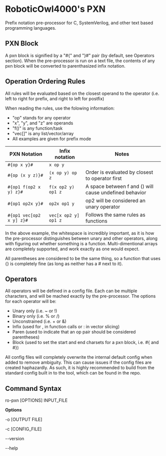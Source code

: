# RoboticOwl4000's PXN
Prefix notation pre-processor for C, SystemVerilog, and other text based programming languages.

## PXN Block

A pxn block is signified by a "#{" and "}#" pair (by default, see Operators section). When the pre-processor is run on a text file, the contents of any pxn block will be converted to parenthasized infix notation.

## Operation Ordering Rules

All rules will be evaluated based on the closest operand to the operator (i.e. left to right for prefix, and right to left for postfix)

When reading the rules, use the folowing information:
- "op" stands for any operator
- "x", "y", and "z" are operands
- "f()" is any function/task
- "vec[]" is any list/vector/array
- All examples are given for prefix mode

| PXN Notation | Infix notation | Notes |
|---|---|---|
|```#{op x y}#```|```x op y```|
|```#{op (x y z)}#```|```(x op y) op z```|Order is evaluated by closest to operator first|
|```#{op1 f(op2 x y) z}#```|```f(x op2 y) op1 z```|A space between f and () will cause undefined behavior|
|```#{op1 op2x y}#```|```op2x op1 y```|op2 will be considered an unary operator|
|```#{op1 vec[op2 x y] z}#```|```vec[x op2 y] op1 z```|Follows the same rules as functions|

In the above example, the whitespace is incredibly important, as it is how the pre-processor distinguishes between unary and other operators, along with figuring out whether something is a function. Multi-dimentional arrays are completely supported, and work exactly as one would expect.

All parentheses are considered to be the same thing, so a function that uses {} is completely fine (as long as neither has a # next to it).

## Operators

All operators will be defined in a config file. Each can be multiple characters, and will be mached exactly by the pre-processor. The options for each operator will be:
- Unary only (i.e. ~ or !)
- Binary only (i.e. % or /)
- Unconstrained (i.e. + or &)
- Infix (used for , in function calls or : in vector slicing)
- Paren (used to indicate that an op pair should be considered parentheses)
- Block (used to set the start and end charsets for a pxn block, i.e. #{ and #})

All config files will completely overwrite the internal default config when added to remove ambiguity. This can cause issues if the config files are created haphazardly. As such, it is highly recommended to build from the standard config built in to the tool, which can be found in the repo. 

## Command Syntax

ro-pxn [OPTIONS] INPUT_FILE

**Options**

\-o [OUTPUT FILE]

\-c [CONFIG_FILE]

\--version

\--help
